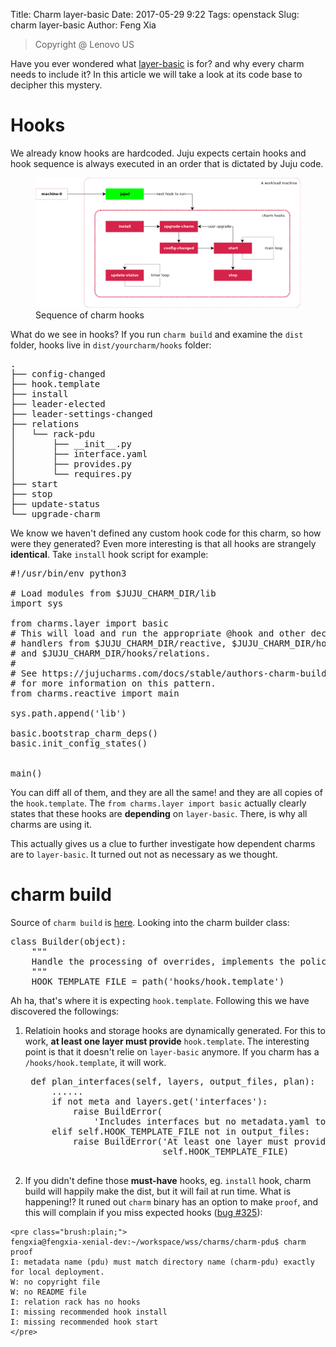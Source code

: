 Title: Charm layer-basic
Date: 2017-05-29 9:22
Tags: openstack
Slug: charm layer-basic
Author: Feng Xia

> <span class="myhighlight">Copyright @ Lenovo US</span>

Have you ever wondered what [layer-basic][1] is for? and why every
charm needs to include it? In this article we will take a look
at its code base to decipher this mystery.

[1]: https://github.com/juju-solutions/layer-basic.git

# Hooks

We already know hooks are hardcoded. Juju expects certain hooks and
hook sequence is always executed in an order that is dictated by Juju
code.

<figure class="row">
  <img class="img-responsive center-block"
       src="/images/charm%20hooks.png" />
  <figcaption>Sequence of charm hooks</figcaption>
</figure>

What do we see in hooks? If you run `charm build` and examine the `dist` folder,
hooks live in `dist/yourcharm/hooks` folder:

<pre class="brush:plain;">
.
├── config-changed
├── hook.template
├── install
├── leader-elected
├── leader-settings-changed
├── relations
│   └── rack-pdu
│       ├── __init__.py
│       ├── interface.yaml
│       ├── provides.py
│       └── requires.py
├── start
├── stop
├── update-status
└── upgrade-charm
</pre>

We know we haven't defined any custom hook code for this charm,
so how were they generated? Even more interesting is
that all hooks are strangely **identical**.
Take `install` hook script for example:

<pre class="brush:python;">
#!/usr/bin/env python3

# Load modules from $JUJU_CHARM_DIR/lib
import sys

from charms.layer import basic
# This will load and run the appropriate @hook and other decorated
# handlers from $JUJU_CHARM_DIR/reactive, $JUJU_CHARM_DIR/hooks/reactive,
# and $JUJU_CHARM_DIR/hooks/relations.
#
# See https://jujucharms.com/docs/stable/authors-charm-building
# for more information on this pattern.
from charms.reactive import main

sys.path.append('lib')

basic.bootstrap_charm_deps()
basic.init_config_states()


main()
</pre>

You can diff all of them, and they are all the same! <span
class="myhighlight">and they are all copies of the
`hook.template`</span>. The `from charms.layer import basic`
actually clearly states that these hooks are <span
class="myhighlight">**depending**</span> on `layer-basic`. There, is
why all charms are using it.

This actually gives us a clue to further investigate how
dependent charms are to `layer-basic`. It turned out not as
necessary as we thought.

# charm build

Source of `charm build` is [here][2]. Looking into the charm builder class:

[2]: https://github.com/juju/charm-tools

<pre class="brush:python;">
class Builder(object):
    """
    Handle the processing of overrides, implements the policy of BuildConfig
    """
    HOOK_TEMPLATE_FILE = path('hooks/hook.template')
</pre>

Ah ha, that's where it is expecting `hook.template`. Following this we have discovered the followings:

1. Relatioin hooks and storage hooks are dynamically generated. For
   this to work, **at least one layer must provide** `hook.template`. The
   interesting point is that it doesn't relie on `layer-basic`
   anymore. If you charm has a `/hooks/hook.template`, it will work.

    <pre class="brush:python;">
    def plan_interfaces(self, layers, output_files, plan):
        ......
        if not meta and layers.get('interfaces'):
            raise BuildError(
                'Includes interfaces but no metadata.yaml to bind them')
        elif self.HOOK_TEMPLATE_FILE not in output_files:
            raise BuildError('At least one layer must provide %s',
                             self.HOOK_TEMPLATE_FILE)
    </pre>
    
2. If you didn't define those **must-have** hooks, eg. `install` hook, charm build will happily make the dist, but it will fail at run time. What is happening!? It runed out `charm` binary has an option to make `proof`, and this will complain if you miss expected hooks ([bug #325][3]):

[3]: https://github.com/juju/charm-tools/issues/325
    
    <pre class="brush:plain;">
    fengxia@fengxia-xenial-dev:~/workspace/wss/charms/charm-pdu$ charm proof
    I: metadata name (pdu) must match directory name (charm-pdu) exactly for local deployment.
    W: no copyright file
    W: no README file
    I: relation rack has no hooks
    I: missing recommended hook install
    I: missing recommended hook start
    </pre>
